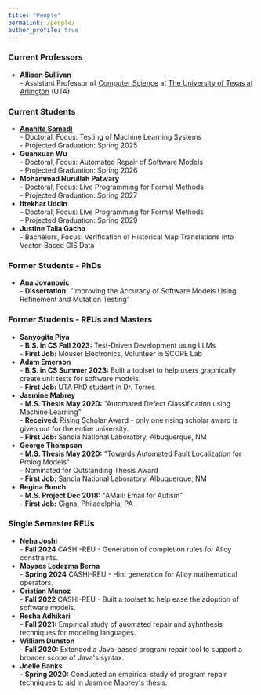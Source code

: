 ```yaml
---
title: "People"
permalink: /people/
author_profile: true
---
```


### <i class="fa fa-fw fa-chalkboard-teacher" aria-hidden="true"></i> Current Professors
* **[Allison Sullivan](https://allisonius.github.io//)** <br> - Assistant Professor of [Computer Science](https://www.uta.edu/academics/schools-colleges/engineering/academics/departments/cse) at [The University of Texas at Arlington](https://www.uta.edu/) (UTA)

### <i class="fa fa-fw fa-users" aria-hidden="true"></i> Current Students
* **[Anahita Samadi](https://www.linkedin.com/in/anahita-samadi-2756704b/)** <br> - Doctoral, Focus: Testing of Machine Learning Systems <br> - Projected Graduation: Spring 2025
* **Guanxuan Wu** <br> - Doctoral, Focus: Automated Repair of Software Models <br> - Projected Graduation: Spring 2026
* **Mohammad Nurullah Patwary** <br> - Doctoral, Focus: Live Programming for Formal Methods <br> - Projected Graduation: Spring 2027
* **Iftekhar Uddin** <br> - Doctoral, Focus: Live Programming for Formal Methods <br> - Projected Graduation: Spring 2029
* **Justine Talia Gacho** <br> - Bachelors, Focus: Verification of Historical Map Translations into Vector-Based GIS Data

### <i class="fa fa-fw fa-user-graduate" aria-hidden="true"></i> Former Students - PhDs
* **Ana Jovanovic** <br> - **Dissertation:** "Improving the Accuracy of Software Models Using Refinement and Mutation Testing"
  
### <i class="fa fa-fw fa-user-graduate" aria-hidden="true"></i> Former Students - REUs and Masters
* **Sanyogita Piya** <br> - **B.S. in CS Fall 2023:** Test-Driven Development using LLMs <br> - **First Job:** Mouser Electronics, Volunteer in SCOPE Lab
* **Adam Emerson** <br> - **B.S. in CS Summer 2023:** Built a toolset to help users graphically create unit tests for software models.  <br> - **First Job:** UTA PhD student in Dr. Torres
* **Jasmine Mabrey** <br> - **M.S. Thesis May 2020:** "Automated Defect Classification using Machine Learning" <br> - **Received:** Rising Scholar Award - only one rising scholar award is given out for the entire university. <br> - **First Job:** Sandia National Laboratory, Albuquerque, NM
* **George Thompson** <br> - **M.S. Thesis May 2020:** "Towards Automated Fault Localization for Prolog Models" <br> - Nominated for Outstanding Thesis Award <br> - **First Job:** Sandia National Laboratory, Albuquerque, NM
* **Regina Bunch** <br> - **M.S. Project Dec 2018:** "AMail: Email for Autism" <br> - **First Job:** Cigna, Philadelphia, PA

### <i class="fa fa-fw fa-user-graduate" aria-hidden="true"></i> Single Semester REUs
* **Neha Joshi** <br> - **Fall 2024** CASHI-REU - Generation of completion rules for Alloy constraints.
* **Moyses Ledezma Berna** <br> - **Spring 2024** CASHI-REU - Hint generation for Alloy mathematical operators.
* **Cristian Munoz** <br> - **Fall 2022** CASHI-REU - Built a toolset to help ease the adoption of software models.
* **Resha Adhikari** <br> - **Fall 2021:** Empirical study of auomated repair and syhnthesis techniques for modeling languages.
* **William Dunston** <br> - **Fall 2020:** Extended a Java-based program repair tool to support a broader scope of Java's syntax.
* **Joelle Banks** <br> - **Spring 2020:** Conducted an empirical study of program repair techniques to aid in Jasmine Mabrey's thesis.

